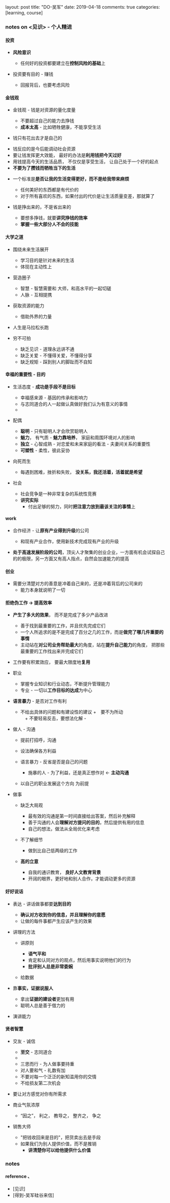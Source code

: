 layout: post
title: "DO-吴军"
date: 2019-04-18
comments: true
categories: [learning, course]


### notes on <见识> - 个人精进 

#### 投资 
* **风险意识**  
  - 任何好的投资都要建立在**控制风险的基础**上 

* 投资要有目的 - 赚钱 
  - 回报背后，也要考虑风险 




#### 金钱观 
* 金钱观 - 钱是对资源的量化度量
  -  不要超过自己的能力去挣钱 
  -  **成本太高** - 比如牺牲健康，不能享受生活 

*  钱只有花出去才是自己的 
  - 钱反应的是今后能调动社会资源
  - 要让钱发挥更大效能， 最好的办法是**利用钱把今天过好** 
  - 用钱提高今天的生活品质， 不仅仅是享受生活， 让自己处于一个好的起点
  - **不要为了攒钱而牺牲当下的生活** 

* 一个标准是**是否让我的生活变得更好，而不是给我带来麻烦** 
  - 任何美好的东西都是有代价的
  - 对于所有喜欢的东西，如果付出的代价是让生活质量变差，那就算了 

* 钱是挣出来的，不是省出来的
  - 要想多挣钱，就要**讲究挣钱的效率** 
  - **掌握一些大部分人不会的技能**  


#### 大学之道 
* 围绕未来生活展开 
  - 学习目的是针对未来的生活  
  - 体现在主动性上 

* 营造圈子 
  - 智慧 - 智慧需要和 大师，和高水平的一起切磋 
  - 人脉 - 互相提携 

* 获取资源的能力 
  - 借助外界的力量 

* 人生是马拉松长跑 

* 穷不可拍 
  - 缺乏见识 - 道理永远讲不通 
  - 缺乏关爱 - 不懂得关爱，不懂得分享 
  - 缺乏规矩 - 踩到别人的脚趾而不自知 


#### 幸福的重要性 - 目的 
* 生活态度 - **成功是手段不是目标** 
  - 幸福感来源 - 基因的传承和影响力 
  - 与志同道合的人一起做认真做好我们认为有意义的事情 
  -  

* 配偶  
  - **聪明** - 只有聪明人才会欣赏聪明人 
  - **魅力**， 有气质 - **魅力靠培养**， 家庭和周围环境对人的影响 
  - **独立** - 心智成熟 - 对恋爱和未来家庭的看法 - 夫妻间关系的重要性 
  - **可塑性** - 柔性，彼此妥协 

* 向死而生  
  - 每遇到困难，挫折和失败， **没关系，我还活着，活着就是希望** 

* 社会 
  - 社会竞争是一种非常复杂的系统性竞赛 
  - **讲究实际** 
    + 付出足够的努力，同时**把注意力放到最该关注的事情**上 

#### work 
* 合作经济 - 让**原有产业得到升级**的公司 
  - 和现有产业合作，使用新技术完成现有产业的升级 

* **处于高速发展阶段的公司**，顶尖人才聚集的创业企业，一方面有机会试探自己的的极限，另一方面又有高人指点，自然会加速能力的提高  

#### 创业 
* 需要分清楚对方的善意是冲着自己来的，还是冲着背后的公司来的 
  - 能力本身就说明了一切 

#### 拒绝伪工作 -> 提高效率 
* **产生了多大的效果**， 而不是完成了多少产品改进  
  - 善于找到最重要的工作，并且优先完成它们  
  - 一个人所追求的是不是完成了百分之几的工作，而是**做完了哪几件重要的事情** 
  - 主动站在**对公司业务帮助最大**的角度，站在**提升自己能力**的角度， 把那些最重要的工作找出来并完成它们 

* 工作要有积累效应， 要最大限度地**复用**  

* 职业 
  - 掌握专业知识和行业动态，不断提升管理能力 
  - 专业 - 一切以**工作目标的达成**为中心 

* **语言暴力** - 是否对工作有利 
  - 不给出具体的问题和有建设性的建议 
    +　要不为所动  
  　+  不要轻易反击，要想法化解 - 

* 做人 - 沟通 
  - 提前打招呼，沟通 
  - 设法确保各方利益  
  - 语言暴力 - 反省是否是自己的问题 
    + 施暴的人 - 为了利益，还是真正想作对 <- **主动沟通** 

  - 以自己的职业发展这个方向 为前提 

* 做事 
  + 缺乏大局观 
    - 最有效的沟通是第一时间直接给出答案，然后补充解释  
    - 善于沟通的人会**理解对方提问的目的**，然后提供有用的信息
    - 自己的想法，做法从全局优化来考虑 

  + 不了解细节 
    - 做到比自己低两级的工作 

  + **高的立意**  
    - 自我的通识教育， **良好人文教育背景**  
    - 开阔的眼界，更好地和别人合作，才能调动更多的资源 

#### 好好说话 
  + 表达 - 讲话做事都要**达到目的**  
    - **确认对方收到你的信息，并且理解你的意愿**  
    - 让做的每件事都产生应该产生的效果 

  + 讲理的方法 
    - 讲原则 
      - **语气平和**  
      - 肯定和认同对方的观点，然后用事实说明他们的行为 
      - **批评别人总是非常委婉** 

    - 给数据 

  + 靠**事实，证据说服人** 
    - 拿出**证据的建设者**更加有用 
    - 聪明人总是善于借力的 

  + 演讲能力 

#### 贤者智慧 
* 交友 - 诚信 
  - **至交** - 志同道合 
  - 
  - 三思而行 - 为人做事要持重 
  - 对人要和气 - 礼数有加 
  - 不要对每一个泛泛的新知滥用你的交情  
  - 不给损友第二次机会 

* 要让对方感觉对你有所需求 

* 商业气氛浓厚 
  - “因之”， 利之， 教导之， 整齐之， 争之 

* 销售大师 
  - "把钱收回来是目的"，把货卖出去是手段 
  - 如果我们为别人提供价值，而不是推销 
    + **讲清楚你可以给他提供什么价值** 


### notes



#### reference 、
 * [见识]
 * [得到-吴军硅谷来信]